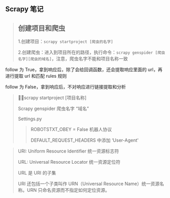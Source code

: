 ## Scrapy 笔记

> ## 创建项目和爬虫
>
> 1.创建项目：`scrapy startproject [爬虫的名字]`
>
> 2.创建爬虫：进入到项目所在的路径，执行命令：`scrapy genspider [爬虫名字][爬虫的域名]`，注意，爬虫名字不能和项目名称一致

follow 为 True，拿到响应后，除了会给回调函数，还会提取响应里面的 url，再进行提取 url 和匹配 rules 规则

follow 为 False，拿到响应后，不对响应进行链接提取和分析

> scrapy startproject [项目名称]
>
> Scrapy genspider 爬虫名字 “域名”
>
> Settings.py 
>
> > ROBOTSTXT_OBEY = False 机器人协议
> >
> > DEFAULT_REQUEST_HEADERS 中添加 ‘User-Agent'

> URI: Uniform Resource Identifier 统一资源标志符
>
> URL: Universal Resource Locator 统一资源定位符
>
> URL 是 URI 的子集
>
> URI 还包括一个子类叫作 URN（Universal Resource Name）统一资源名称。URN 只命名资源而不指定如何定位资源。

